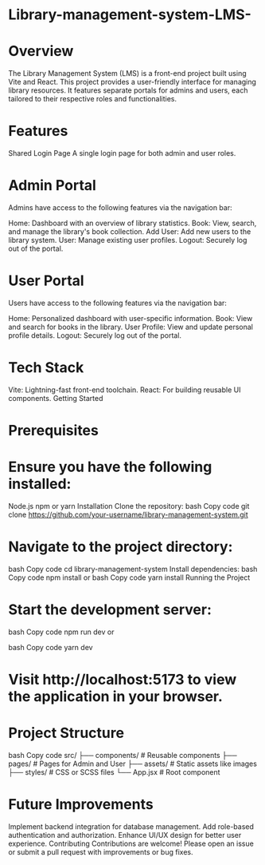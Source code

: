 # Library-management-system-LMS-

# Overview
The Library Management System (LMS) is a front-end project built using Vite and React. This project provides a user-friendly interface for managing library resources. It features separate portals for admins and users, each tailored to their respective roles and functionalities.

# Features
Shared Login Page
A single login page for both admin and user roles.
# Admin Portal
Admins have access to the following features via the navigation bar:

Home: Dashboard with an overview of library statistics.
Book: View, search, and manage the library's book collection.
Add User: Add new users to the library system.
User: Manage existing user profiles.
Logout: Securely log out of the portal.
# User Portal
Users have access to the following features via the navigation bar:

Home: Personalized dashboard with user-specific information.
Book: View and search for books in the library.
User Profile: View and update personal profile details.
Logout: Securely log out of the portal.
# Tech Stack
Vite: Lightning-fast front-end toolchain.
React: For building reusable UI components.
Getting Started
# Prerequisites
# Ensure you have the following installed:

Node.js
npm or yarn
Installation
Clone the repository:
bash
Copy code
git clone https://github.com/your-username/library-management-system.git
# Navigate to the project directory:
bash
Copy code
cd library-management-system
Install dependencies:
bash
Copy code
npm install
or
bash
Copy code
yarn install
Running the Project
# Start the development server:

bash
Copy code
npm run dev
or

bash
Copy code
yarn dev
# Visit http://localhost:5173 to view the application in your browser.

# Project Structure
bash
Copy code
src/
├── components/        # Reusable components
├── pages/             # Pages for Admin and User
├── assets/            # Static assets like images
├── styles/            # CSS or SCSS files
└── App.jsx            # Root component
# Future Improvements
Implement backend integration for database management.
Add role-based authentication and authorization.
Enhance UI/UX design for better user experience.
Contributing
Contributions are welcome! Please open an issue or submit a pull request with improvements or bug fixes.
